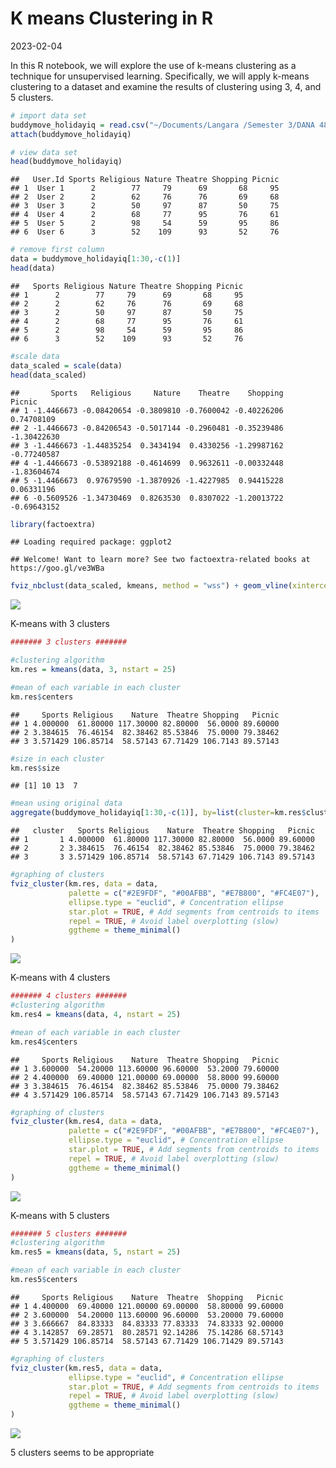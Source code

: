 K means Clustering in R
================
2023-02-04

In this R notebook, we will explore the use of k-means clustering as a
technique for unsupervised learning. Specifically, we will apply k-means
clustering to a dataset and examine the results of clustering using 3,
4, and 5 clusters.

``` r
# import data set
buddymove_holidayiq = read.csv("~/Documents/Langara /Semester 3/DANA 4840 Classification II/Activities/Kmeans Clustering/buddymove_holidayiq.csv", stringsAsFactors=TRUE)
attach(buddymove_holidayiq)

# view data set
head(buddymove_holidayiq)
```

    ##   User.Id Sports Religious Nature Theatre Shopping Picnic
    ## 1  User 1      2        77     79      69       68     95
    ## 2  User 2      2        62     76      76       69     68
    ## 3  User 3      2        50     97      87       50     75
    ## 4  User 4      2        68     77      95       76     61
    ## 5  User 5      2        98     54      59       95     86
    ## 6  User 6      3        52    109      93       52     76

``` r
# remove first column
data = buddymove_holidayiq[1:30,-c(1)]
head(data)
```

    ##   Sports Religious Nature Theatre Shopping Picnic
    ## 1      2        77     79      69       68     95
    ## 2      2        62     76      76       69     68
    ## 3      2        50     97      87       50     75
    ## 4      2        68     77      95       76     61
    ## 5      2        98     54      59       95     86
    ## 6      3        52    109      93       52     76

``` r
#scale data 
data_scaled = scale(data)
head(data_scaled)
```

    ##       Sports   Religious     Nature    Theatre    Shopping      Picnic
    ## 1 -1.4466673 -0.08420654 -0.3809810 -0.7600042 -0.40226206  0.74708109
    ## 2 -1.4466673 -0.84206543 -0.5017144 -0.2960481 -0.35239486 -1.30422630
    ## 3 -1.4466673 -1.44835254  0.3434194  0.4330256 -1.29987162 -0.77240587
    ## 4 -1.4466673 -0.53892188 -0.4614699  0.9632611 -0.00332448 -1.83604674
    ## 5 -1.4466673  0.97679590 -1.3870926 -1.4227985  0.94415228  0.06331196
    ## 6 -0.5609526 -1.34730469  0.8263530  0.8307022 -1.20013722 -0.69643152

``` r
library(factoextra)
```

    ## Loading required package: ggplot2

    ## Welcome! Want to learn more? See two factoextra-related books at https://goo.gl/ve3WBa

``` r
fviz_nbclust(data_scaled, kmeans, method = "wss") + geom_vline(xintercept = 3, linetype = 2)
```

![](k-means-clustering_files/figure-gfm/unnamed-chunk-1-1.png)<!-- -->

K-means with 3 clusters

``` r
####### 3 clusters #######

#clustering algorithm
km.res = kmeans(data, 3, nstart = 25)

#mean of each variable in each cluster
km.res$centers
```

    ##     Sports Religious    Nature  Theatre Shopping   Picnic
    ## 1 4.000000  61.80000 117.30000 82.80000  56.0000 89.60000
    ## 2 3.384615  76.46154  82.38462 85.53846  75.0000 79.38462
    ## 3 3.571429 106.85714  58.57143 67.71429 106.7143 89.57143

``` r
#size in each cluster 
km.res$size
```

    ## [1] 10 13  7

``` r
#mean using original data 
aggregate(buddymove_holidayiq[1:30,-c(1)], by=list(cluster=km.res$cluster), mean)
```

    ##   cluster   Sports Religious    Nature  Theatre Shopping   Picnic
    ## 1       1 4.000000  61.80000 117.30000 82.80000  56.0000 89.60000
    ## 2       2 3.384615  76.46154  82.38462 85.53846  75.0000 79.38462
    ## 3       3 3.571429 106.85714  58.57143 67.71429 106.7143 89.57143

``` r
#graphing of clusters 
fviz_cluster(km.res, data = data,
             palette = c("#2E9FDF", "#00AFBB", "#E7B800", "#FC4E07"), 
             ellipse.type = "euclid", # Concentration ellipse
             star.plot = TRUE, # Add segments from centroids to items
             repel = TRUE, # Avoid label overplotting (slow)
             ggtheme = theme_minimal()
)
```

![](k-means-clustering_files/figure-gfm/unnamed-chunk-2-1.png)<!-- -->

K-means with 4 clusters

``` r
####### 4 clusters #######
#clustering algorithm
km.res4 = kmeans(data, 4, nstart = 25)

#mean of each variable in each cluster
km.res4$centers
```

    ##     Sports Religious    Nature  Theatre Shopping   Picnic
    ## 1 3.600000  54.20000 113.60000 96.60000  53.2000 79.60000
    ## 2 4.400000  69.40000 121.00000 69.00000  58.8000 99.60000
    ## 3 3.384615  76.46154  82.38462 85.53846  75.0000 79.38462
    ## 4 3.571429 106.85714  58.57143 67.71429 106.7143 89.57143

``` r
#graphing of clusters 
fviz_cluster(km.res4, data = data,
             palette = c("#2E9FDF", "#00AFBB", "#E7B800", "#FC4E07"), 
             ellipse.type = "euclid", # Concentration ellipse
             star.plot = TRUE, # Add segments from centroids to items
             repel = TRUE, # Avoid label overplotting (slow)
             ggtheme = theme_minimal()
)
```

![](k-means-clustering_files/figure-gfm/unnamed-chunk-3-1.png)<!-- -->

K-means with 5 clusters

``` r
####### 5 clusters #######
#clustering algorithm
km.res5 = kmeans(data, 5, nstart = 25)

#mean of each variable in each cluster
km.res5$centers
```

    ##     Sports Religious    Nature  Theatre  Shopping   Picnic
    ## 1 4.400000  69.40000 121.00000 69.00000  58.80000 99.60000
    ## 2 3.600000  54.20000 113.60000 96.60000  53.20000 79.60000
    ## 3 3.666667  84.83333  84.83333 77.83333  74.83333 92.00000
    ## 4 3.142857  69.28571  80.28571 92.14286  75.14286 68.57143
    ## 5 3.571429 106.85714  58.57143 67.71429 106.71429 89.57143

``` r
#graphing of clusters 
fviz_cluster(km.res5, data = data,
             ellipse.type = "euclid", # Concentration ellipse
             star.plot = TRUE, # Add segments from centroids to items
             repel = TRUE, # Avoid label overplotting (slow)
             ggtheme = theme_minimal()
)
```

![](k-means-clustering_files/figure-gfm/unnamed-chunk-4-1.png)<!-- -->

5 clusters seems to be appropriate
